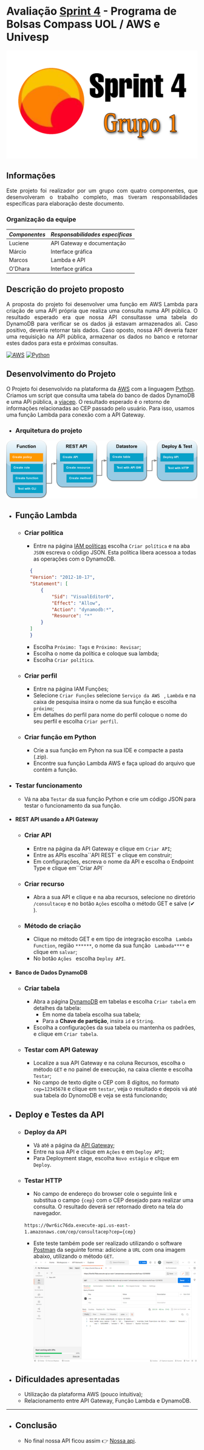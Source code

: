 # Avaliação [Sprint 4](https://github.com/Compass-pb-aws-2023-Univesp/sprint-4-pb-aws-univesp) - Programa de Bolsas Compass UOL / AWS e Univesp 

![](readme-images/logo1.png)

## Informações
<p align ="justify">Este projeto foi realizador por um grupo com quatro componentes, que desenvolveram o trabalho completo, mas tiveram responsabilidades específicas para elaboração deste documento.</p>

### Organização da equipe

|*Componentes* | *Responsabilidades específicas* |
|---|  ---|
|Luciene|API Gateway e documentação|
|Márcio|Interface gráfica|
|Marcos|Lambda e API |
|O'Dhara|Interface gráfica|


## Descrição do projeto proposto
<p align ="justify"> A proposta do projeto foi desenvolver uma função em AWS Lambda para criação de uma API própria que realiza uma consulta numa API pública. O resultado esperado era que nossa API consultasse uma tabela do DynamoDB para verificar se os dados já estavam armazenados ali. Caso positivo, deveria retornar tais dados. Caso oposto, nossa API deveria fazer uma requisição na API pública, armazenar os dados no banco e retornar estes dados para esta e próximas consultas.</p>


[![AWS](https://img.shields.io/badge/AWS-%23FF9900.svg?style=for-the-badge&logo=amazon-aws&logoColor=white)](https://aws.amazon.com/) [![Python](https://img.shields.io/badge/python-3670A0?style=for-the-badge&black&logo=python&logoColor=ffdd54&)](https://www.python.org/)

 

## Desenvolvimento do Projeto
O Projeto foi desenvolvido na plataforma da [AWS](https://aws.amazon.com/) com a linguagem [Python](https://www.python.org/). Criamos um script que consulta uma tabela do banco de dados DynamoDB e uma APi pública, a [viacep]('https://viacep.com.br/ws/{cep}/json/). O resultado esperado é o retorno de informações relacionadas ao CEP passado pelo usuário. Para isso, usamos uma função Lambda para conexão com a API Gateway.
  
- ### Arquitetura do projeto
![Arquitetura](readme-images/arquitetura.png)

- ## Função Lambda
    * ### Criar politica
      * Entre na página [IAM políticas](https://aws.amazon.com/pt/iam/?nc2=type_a) escolha `Criar política` e na aba `JSON` escreva o código JSON. Esta política libera acessoa a todas as operações com o DynamoDB.

      ```json
        {
        "Version": "2012-10-17",
        "Statement": [
            {
                "Sid": "VisualEditor0",
                "Effect": "Allow",
                "Action": "dynamodb:*",
                "Resource": "*"
            }
        ]
        }
      ```
      * Escolha `Próximo: Tags` e `Próximo: Revisar`; 
      * Escolha o nome da política e coloque sua lambda;
      * Escolha `Criar política`.

    * ### Criar perfil
        * Entre na página IAM Funções;
        * Selecione `Criar Funções` selecione `Serviço da AWS ` , `Lambda` e na caixa de pesquisa insira o nome da sua função e escolha `próximo`;
        * Em detalhes do perfil para nome do perfil coloque o nome do seu perfil e escolha `Criar perfil`.

    * ### Criar função em Python
        * Crie a sua função em Pyhon na sua IDE e compacte a pasta (.zip).        
        * Encontre sua função Lambda AWS e faça upload do arquivo que contém a função.
- ### Testar funcionamento
    * Vá na aba `Testar` da sua função Python e crie um código JSON para testar o funcionamento da sua função.


 - #### REST API usando a API Gateway
    * ### Criar API
        * Entre na página da API Gateway e clique em `Criar API`;
        * Entre as APIs escolha``API REST` e clique em construir; 
        * Em configurações, escreva o nome da API e escolha o Endpoint Type e clique em``Criar API` 

    * ### Criar recurso
        * Abra a sua API e clique e na aba recursos, selecione no diretório `/consultacep` e no botão `Ações`  escolha o método GET e salve (✔ ).
     
    * ### Método de criação
        * Clique no método GET e em tipo de integração escolha ` Lambda Function`, região `******`, o nome da sua função ` Lambada****` e clique em `salvar`;
        * No botão `Ações ` escolha `Deploy API`.

- #### Banco de Dados DynamoDB
    * ### Criar tabela 
        * Abra a página [DynamoDB](https://aws.amazon.com/pt/dynamodb/) em tabelas e escolha `Criar tabela` em detalhes da tabela:
            * Em nome da tabela escolha sua tabela;
            * Para a  **Chave de partição**, insira  `id` e `String`.
        * Escolha a configurações da sua tabela ou mantenha os padrões, e clique em `Criar tabela`.

    * ### Testar com API Gateway
        * Localize a sua API Gateway e na coluna Recursos, escolha o método `GET` e no painel de execução, na caixa cliente e escolha `Testar`;
        * No campo de texto digite o CEP com 8 dígitos, no formato `cep=12345678`
        e clique em `testar`, veja o resultado e depois vá até sua tabela do DynomoDB e veja se está funcionando;
        
              
               
- ## Deploy e Testes da API
    * ### Deploy da API
        * Vá até a página da [API Gateway](https://aws.amazon.com/pt/api-gateway/);
        * Entre na sua API e clique em `Ações` e em `Deploy API`;
        * Para Deployment stage,  escolha  `Novo estágio` e clique em `Deploy`.

    * ### Testar HTTP
        * No campo de endereço do browser cole o seguinte link e substitua o campo `{cep}` com o CEP desejado para realizar uma consulta. O resultado deverá ser retornado direto na tela do navegador.

        `https://0wr6ic76da.execute-api.us-east-1.amazonaws.com/cep/consultacep?cep={cep}`

        * Este teste também pode ser realizado utilizando o software [Postman](https://www.postman.com/) da seguinte forma: adicione a `URL` com ona imagem abaixo, utilizando o método `GET`.
        ![Arquitetura](readme-images/postman.PNG)

- ## Dificuldades apresentadas
    * Utilização da plataforma AWS (pouco intuitiva);
    * Relacionamento entre API Gateway, Função Lambda e DynamoDB.

---
- ## Conclusão
    * No final nossa API ficou assim 👉 [Nossa api](https://0wr6ic76da.execute-api.us-east-1.amazonaws.com/cep/consultacep?cep=99010051).